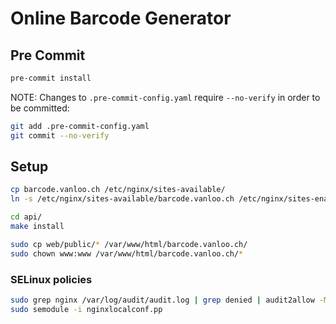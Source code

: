 # Online Barcode Generator

## Pre Commit

```sh
pre-commit install
```

NOTE: Changes to `.pre-commit-config.yaml` require `--no-verify` in order
to be committed:

```sh
git add .pre-commit-config.yaml
git commit --no-verify
```

## Setup

```sh
cp barcode.vanloo.ch /etc/nginx/sites-available/
ln -s /etc/nginx/sites-available/barcode.vanloo.ch /etc/nginx/sites-enabled/

cd api/
make install

sudo cp web/public/* /var/www/html/barcode.vanloo.ch/
sudo chown www:www /var/www/html/barcode.vanloo.ch/*
```

### SELinux policies

```sh
sudo grep nginx /var/log/audit/audit.log | grep denied | audit2allow -M nginxlocalconf
sudo semodule -i nginxlocalconf.pp 
```
